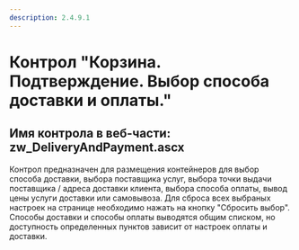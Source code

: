 ```yaml
---
description: 2.4.9.1
---
```


# Контрол "Корзина. Подтверждение. Выбор способа доставки и оплаты."

## Имя контрола в веб-части: zw\_DeliveryAndPayment.ascx

Контрол предназначен для размещения контейнеров для выбор способа доставки, выбора поставщика услуг, выбора точки выдачи поставщика / адреса доставки клиента, выбора способа оплаты, вывод цены услуги доставки или самовывоза. Для сброса всех выбраных настроек на странице необходимо нажать на кнопку "Сбросить выбор". Способы доставки и способы оплаты выводятся общим списком, но доступность определенных пунктов зависит от настроек оплаты и доставки.

